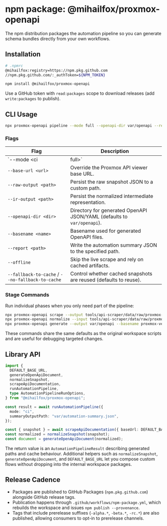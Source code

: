 # npm package: @mihailfox/proxmox-openapi

The npm distribution packages the automation pipeline so you can generate schema bundles directly from your own workflows.

## Installation

```bash
# .npmrc
@mihailfox:registry=https://npm.pkg.github.com
//npm.pkg.github.com/:_authToken=${NPM_TOKEN}
```

```bash
npm install @mihailfox/proxmox-openapi
```

Use a GitHub token with `read:packages` scope to download releases (add `write:packages` to publish).

## CLI Usage

```bash
npx proxmox-openapi pipeline --mode full --openapi-dir var/openapi --report var/automation-summary.json
```

### Flags

| Flag | Description |
| ---- | ----------- |
| `--mode <ci|full>` | Controls whether the pipeline runs in CI or full scrape mode (defaults to `ci`). |
| `--base-url <url>` | Override the Proxmox API viewer base URL. |
| `--raw-output <path>` | Persist the raw snapshot JSON to a custom path. |
| `--ir-output <path>` | Persist the normalized intermediate representation. |
| `--openapi-dir <dir>` | Directory for generated OpenAPI JSON/YAML (defaults to `var/openapi`). |
| `--basename <name>` | Basename used for generated OpenAPI files. |
| `--report <path>` | Write the automation summary JSON to the specified path. |
| `--offline` | Skip the live scrape and rely on cached artifacts. |
| `--fallback-to-cache` / `--no-fallback-to-cache` | Control whether cached snapshots are reused (defaults to reuse). |

### Stage Commands

Run individual phases when you only need part of the pipeline:

```bash
npx proxmox-openapi scrape --output tools/api-scraper/data/raw/proxmox-openapi-schema.json
npx proxmox-openapi normalize --input tools/api-scraper/data/raw/proxmox-openapi-schema.json
npx proxmox-openapi generate --output var/openapi --basename proxmox-ve --format json,yaml
```

These commands share the same defaults as the original workspace scripts and are useful for debugging targeted changes.

## Library API

```ts
import {
  DEFAULT_BASE_URL,
  generateOpenApiDocument,
  normalizeSnapshot,
  scrapeApiDocumentation,
  runAutomationPipeline,
  type AutomationPipelineRunOptions,
} from "@mihailfox/proxmox-openapi";

const result = await runAutomationPipeline({
  mode: "ci",
  summaryOutputPath: "var/automation-summary.json",
});

const { snapshot } = await scrapeApiDocumentation({ baseUrl: DEFAULT_BASE_URL, persist: false });
const normalized = normalizeSnapshot(snapshot);
const document = generateOpenApiDocument(normalized);
```

The return value is an `AutomationPipelineResult` describing generated paths and cache behaviour. Additional helpers such
as `normalizeSnapshot`, `generateOpenApiDocument`, and `DEFAULT_BASE_URL` let you compose custom flows without dropping
into the internal workspace packages.

## Release Cadence

- Packages are published to GitHub Packages (`npm.pkg.github.com`) alongside GitHub release tags.
- Publication happens through `.github/workflows/npm-package.yml`, which rebuilds the workspace and issues `npm publish --provenance`.
- Tags that include prerelease suffixes (`-alpha.*`, `-beta.*`, `-rc.*`) are also published, allowing consumers to opt-in to prerelease channels.
